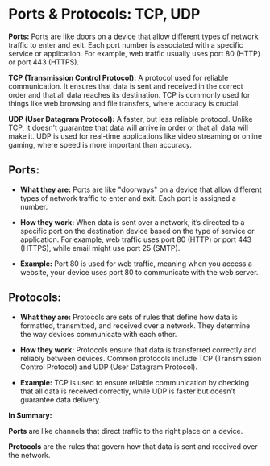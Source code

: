 # Ports & Protocols: TCP, UDP


**Ports:** Ports are like doors on a device that allow different types of network traffic to enter and exit. Each port number is associated with a specific service or application. For example, web traffic usually uses port 80 (HTTP) or port 443 (HTTPS).


**TCP (Transmission Control Protocol):** A protocol used for reliable communication. It ensures that data is sent and received in the correct order and that all data reaches its destination. TCP is commonly used for things like web browsing and file transfers, where accuracy is crucial.


**UDP (User Datagram Protocol):** A faster, but less reliable protocol. Unlike TCP, it doesn't guarantee that data will arrive in order or that all data will make it. UDP is used for real-time applications like video streaming or online gaming, where speed is more important than accuracy.



## Ports:


- **What they are:** Ports are like "doorways" on a device that allow different types of network traffic to enter and exit. Each port is assigned a number.

- **How they work:** When data is sent over a network, it’s directed to a specific port on the destination device based on the type of service or application. For example, web traffic uses port 80 (HTTP) or port 443 (HTTPS), while email might use port 25 (SMTP).

- **Example:** Port 80 is used for web traffic, meaning when you access a website, your device uses port 80 to communicate with the web server.

 
## Protocols:

- **What they are:** Protocols are sets of rules that define how data is formatted, transmitted, and received over a network. They determine the way devices communicate with each other.

- **How they work:** Protocols ensure that data is transferred correctly and reliably between devices. Common protocols include TCP (Transmission Control Protocol) and UDP (User Datagram Protocol).

- **Example:** TCP is used to ensure reliable communication by checking that all data is received correctly, while UDP is faster but doesn’t guarantee data delivery.


**In Summary:**

**Ports** are like channels that direct traffic to the right place on a device.

**Protocols** are the rules that govern how that data is sent and received over the network.